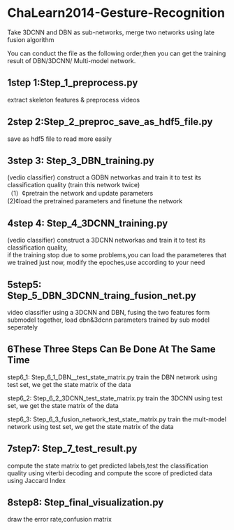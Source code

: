 # ChaLearn2014-Gesture-Recognition
Take 3DCNN and DBN as sub-networks, merge two networks using late fusion algorithm

You can conduct the file as the following order,then you can get the training result of DBN/3DCNN/
Multi-model network.

1step 1:Step_1_preprocess.py 
----
extract skeleton features & preprocess videos 

2step 2:Step_2_preproc_save_as_hdf5_file.py
----------
save as hdf5 file to read more easily

3step 3: Step_3_DBN_training.py
--------
(vedio classifier) construct a GDBN networkas and train it to test its classification quality
(train this network twice)        
（1）¢pretrain the network and update parameters   
(2)¢load the pretrained parameters and finetune the network

4step 4: Step_4_3DCNN_training.py
----
(vedio classifier) construct a 3DCNN networkas and train it to test its classification quality,     
if the training stop due to some problems,you can load the parameteres that we trained just now,
modify the epoches,use according to your need

5step5: Step_5_DBN_3DCNN_traing_fusion_net.py
--
video classifier using a 3DCNN and DBN, fusing the two features form submodel together, 
load dbn&3dcnn parameters trained by sub model seperately 

6These Three Steps Can Be Done At The Same Time 
----
step6_1: Step_6_1_DBN__test_state_matrix.py
train the DBN network using test set, we get the state matrix of the data 

step6_2: Step_6_2_3DCNN_test_state_matrix.py
train the 3DCNN using test set, we get the state matrix of the data 

step6_3: Step_6_3_fusion_network_test_state_matrix.py
train the mult-model network using test set, we get the state matrix of the data 


7step7: Step_7_test_result.py
-----
compute the state matrix to get predicted labels,test the classification quality using 
viterbi decoding and 
compute the score of predicted data using Jaccard Index

8step8: Step_final_visualization.py
-------
draw the error rate,confusion matrix 
